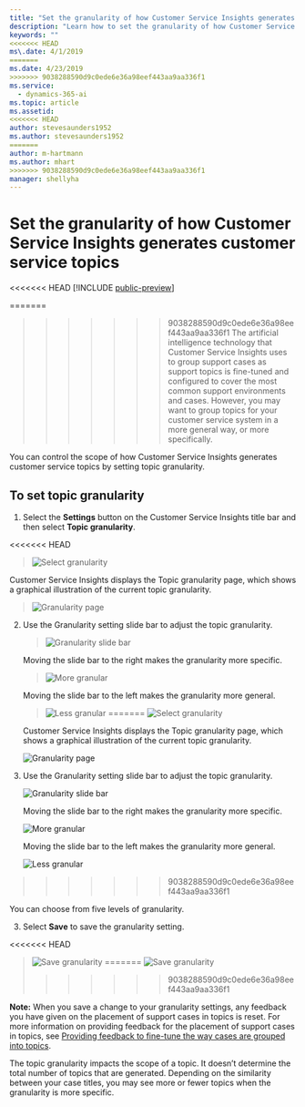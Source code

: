 ```yaml
---
title: "Set the granularity of how Customer Service Insights generates customer service topics"
description: "Learn how to set the granularity of how Customer Service Insights generates customer service topics."
keywords: ""
<<<<<<< HEAD
ms\.date: 4/1/2019
=======
ms.date: 4/23/2019
>>>>>>> 9038288590d9c0ede6e36a98eef443aa9aa336f1
ms.service:
  - dynamics-365-ai
ms.topic: article
ms.assetid: 
<<<<<<< HEAD
author: stevesaunders1952
ms.author: stevesaunders1952
=======
author: m-hartmann
ms.author: mhart
>>>>>>> 9038288590d9c0ede6e36a98eef443aa9aa336f1
manager: shellyha
---
```


# Set the granularity of how Customer Service Insights generates customer service topics

<<<<<<< HEAD
[!INCLUDE [public-preview](../includes/public-preview.md)]

=======
>>>>>>> 9038288590d9c0ede6e36a98eef443aa9aa336f1
The artificial intelligence technology that Customer Service Insights uses to group support cases as support topics is fine-tuned and configured to cover the most common support environments and cases. However, you may want to group topics for your customer service system in a more general way, or more specifically.

You can control the scope of how Customer Service Insights generates customer service topics by setting topic granularity.

## To set topic granularity

1. Select the **Settings** button on the Customer Service Insights title bar and then select **Topic granularity**.

<<<<<<< HEAD
   > ![Select granularity](media/select-granularity.png)

   Customer Service Insights displays the Topic granularity page, which shows a graphical illustration of the current topic granularity.

   > ![Granularity page](media/granularity-page.png)

2. Use the Granularity setting slide bar to adjust the topic granularity.

   > ![Granularity slide bar](media/granularity-slide-bar.png)

   Moving the slide bar to the right makes the granularity more specific.

   > ![More granular](media/more-granular.png)

   Moving the slide bar to the left makes the granularity more general.

   > ![Less granular](media/less-granular.png)
=======
   ![Select granularity](media/select-granularity.png)

   Customer Service Insights displays the Topic granularity page, which shows a graphical illustration of the current topic granularity.

   ![Granularity page](media/granularity-page.png)

2. Use the Granularity setting slide bar to adjust the topic granularity.

   ![Granularity slide bar](media/granularity-slide-bar.png)

   Moving the slide bar to the right makes the granularity more specific.

   ![More granular](media/more-granular.png)

   Moving the slide bar to the left makes the granularity more general.

   ![Less granular](media/less-granular.png)
>>>>>>> 9038288590d9c0ede6e36a98eef443aa9aa336f1

   You can choose from five levels of granularity.

3. Select **Save** to save the granularity setting.

<<<<<<< HEAD
   > ![Save granularity](media/save-granularity.png)
=======
   ![Save granularity](media/save-granularity.png)
>>>>>>> 9038288590d9c0ede6e36a98eef443aa9aa336f1

**Note:**  When you save a change to your granularity settings, any feedback you have given on the placement of support cases in topics is reset. For more information on providing feedback for the placement of support cases in topics, see [Providing feedback to fine-tune the way cases are grouped into topics](topics-page.md#providing-feedback-to-fine-tune-the-way-cases-are-grouped-into-topics).

The topic granularity impacts the scope of a topic. It doesn’t determine the total number of topics that are generated. Depending on the similarity between your case titles, you may see more or fewer topics when the granularity is more specific.